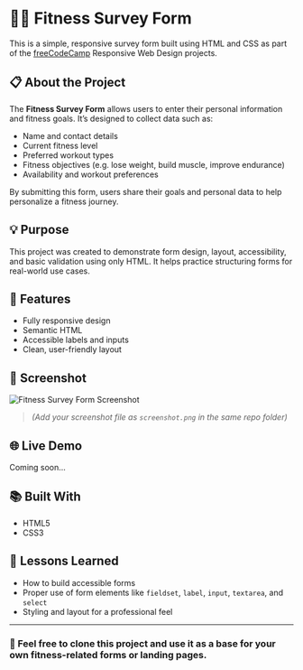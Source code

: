 # 🏋️‍♂️ Fitness Survey Form

This is a simple, responsive survey form built using HTML and CSS as part of the [freeCodeCamp](https://www.freecodecamp.org/) Responsive Web Design projects.

## 📋 About the Project

The **Fitness Survey Form** allows users to enter their personal information and fitness goals. It’s designed to collect data such as:

- Name and contact details
- Current fitness level
- Preferred workout types
- Fitness objectives (e.g. lose weight, build muscle, improve endurance)
- Availability and workout preferences

By submitting this form, users share their goals and personal data to help personalize a fitness journey.

## 💡 Purpose

This project was created to demonstrate form design, layout, accessibility, and basic validation using only HTML. It helps practice structuring forms for real-world use cases.

## 🚀 Features

- Fully responsive design
- Semantic HTML
- Accessible labels and inputs
- Clean, user-friendly layout

## 📸 Screenshot

![Fitness Survey Form Screenshot](screenshot.png)

> *(Add your screenshot file as `screenshot.png` in the same repo folder)*

## 🌐 Live Demo

Coming soon...

## 📚 Built With

- HTML5
- CSS3

## 🧠 Lessons Learned

- How to build accessible forms
- Proper use of form elements like `fieldset`, `label`, `input`, `textarea`, and `select`
- Styling and layout for a professional feel

---

### 📩 Feel free to clone this project and use it as a base for your own fitness-related forms or landing pages.